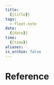 ```yaml
---
title:
  {{title}}
tags:
  - fleet-note
date:
  {{date}}
time:
  {{time}}
aliases:
is_archie: false
---
```




# Reference